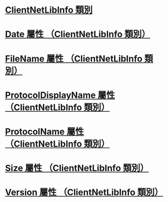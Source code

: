 # [ClientNetLibInfo 類別](clientnetlibinfo-class.md)
# [Date 屬性 （ClientNetLibInfo 類別）](date-property-clientnetlibinfo-class.md)
# [FileName 屬性 （ClientNetLibInfo 類別）](filename-property-clientnetlibinfo-class.md)
# [ProtocolDisplayName 屬性 （ClientNetLibInfo 類別）](protocoldisplayname-property-clientnetlibinfo-class.md)
# [ProtocolName 屬性 （ClientNetLibInfo 類別）](protocolname-property-clientnetlibinfo-class.md)
# [Size 屬性 （ClientNetLibInfo 類別）](size-property-clientnetlibinfo-class.md)
# [Version 屬性 （ClientNetLibInfo 類別）](version-property-clientnetlibinfo-class.md)
